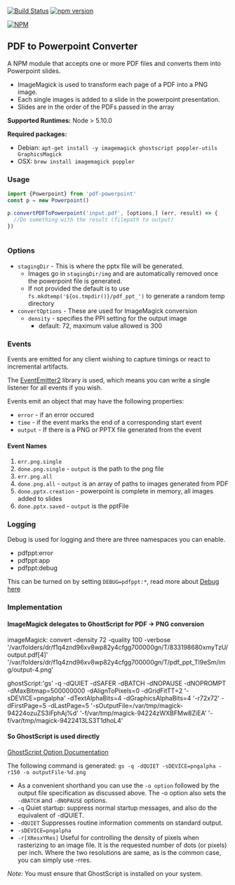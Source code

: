 [![Build Status](https://travis-ci.org/SpiderStrategies/pdf-powerpoint.svg?branch=master)](https://travis-ci.org/SpiderStrategies/pdf-powerpoint)
[![npm version](https://badge.fury.io/js/pdf-powerpoint.svg)](https://badge.fury.io/js/pdf-powerpoint)

[![NPM](https://nodei.co/npm/pdf-powerpoint.png?downloads=true&stars=true)](https://nodei.co/npm/pdf-powerpoint/)

## PDF to Powerpoint Converter

A NPM module that accepts one or more PDF files and converts them into Powerpoint slides.

- ImageMagick is used to transform each page of a PDF into a PNG image.
- Each single images is added to a slide in the powerpoint presentation.
- Slides are in the order of the PDFs passed in the array

**Supported Runtimes:**  Node > 5.10.0

**Required packages:** 
- Debian: `apt-get install -y imagemagick ghostscript poppler-utils GraphicsMagick`
- OSX: `brew install imagemagick poppler`

### Usage

```javascript
import {Powerpoint} from 'pdf-powerpoint'
const p = new Powerpoint()

p.convertPDFToPowerpoint('input.pdf', [options,] (err, result) => {
  //Do something with the result (filepath to output) 
})
  
```

### Options

* `stagingDir` - This is where the pptx file will be generated.  
  - Images go in `stagingDir/img` and are automatically removed once the powerpoint file is generated.
  - If not provided the default is to use `fs.mkdtemp('${os.tmpdir()}/pdf_ppt_')` to generate a random temp directory
* `convertOptions` - These are used for ImageMagick conversion
  - `density` - specifies the PPI setting for the output image
    - default: 72, maximum value allowed is 300
  
### Events

Events are emitted for any client wishing to capture timings or react to incremental artifacts.

The [EventEmitter2](https://www.npmjs.com/package/eventemitter2) library is used, which means you
 can write a single listener for all events if you wish.
 
Events emit an object that may have the following properties:
* `error` - if an error occured
* `time` - if the event marks the end of a corresponding start event
* `output` - If there is a PNG or PPTX file generated from the event

#### Event Names

1. `err.png.single`
1. `done.png.single` - `output` is the path to the png file
1. `err.png.all` 
1. `done.png.all` - `output` is an array of paths to images generated from PDF
1. `done.pptx.creation` - powerpoint is complete in memory, all images added to slides
1. `done.pptx.saved` - `output` is the pptFile

### Logging

Debug is used for logging and there are three namespaces you can enable.

* pdfppt:error
* pdfppt:app
* pdfppt:debug

This can be turned on by setting `DEBUG=pdfppt:*`, read more about [Debug here](https://www.npmjs.com/package/debug)

### Implementation
 
#### ImageMagick delegates to GhostScript for PDF -> PNG conversion
imageMagick: convert -density 72 -quality 100 -verbose  '/var/folders/dr/f1q4znd96xv8wp82y4cfgg700000gn/T/833198680xmyTzU/output.pdf[4]' '/var/folders/dr/f1q4znd96xv8wp82y4cfgg700000gn/T/pdf_ppt_Tl9eSm/img/output-4.png'

ghostScript:'gs' -q -dQUIET -dSAFER -dBATCH -dNOPAUSE -dNOPROMPT -dMaxBitmap=500000000 -dAlignToPixels=0 -dGridFitTT=2 '-sDEVICE=pngalpha' -dTextAlphaBits=4 -dGraphicsAlphaBits=4 '-r72x72' -dFirstPage=5 -dLastPage=5 '-sOutputFile=/var/tmp/magick-94224ozuZS3iFphAj%d' '-f/var/tmp/magick-94224zWXBFMw8ZiEA' '-f/var/tmp/magick-9422413LS3T1dhoL4'

#### So GhostScript is used directly

[GhostScript Option Documentation](https://ghostscript.com/doc/current/Use.htm)

The following command is generated: `gs -q -dQUIET -sDEVICE=pngalpha -r150 -o outputFile-%d.png`

- As a convenient shorthand you can use the `-o option` followed by the output file specification as discussed above. The -o option also sets the `-dBATCH` and `-dNOPAUSE` options.
- `-q` Quiet startup: suppress normal startup messages, and also do the equivalent of -dQUIET.
- `-dQUIET` Suppresses routine information comments on standard output.
- `-sDEVICE=pngalpha` 
- `-r[XResxYRes]` Useful for controlling the density of pixels when rasterizing to an image file. It is the requested number of dots (or pixels) per inch. Where the two resolutions are same, as is the common case, you can simply use -rres.

*Note:* You must ensure that GhostScript is installed on your system.